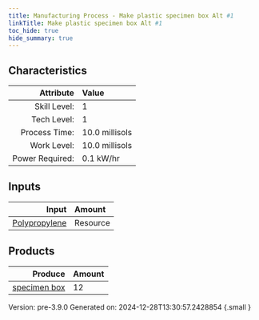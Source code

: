 ```yaml
---
title: Manufacturing Process - Make plastic specimen box Alt #1
linkTitle: Make plastic specimen box Alt #1
toc_hide: true
hide_summary: true
---
```



## Characteristics

| Attribute      | Value |
|--------:|:------|
|Skill Level:|1|
|Tech Level:|1|
|Process Time:|10.0 millisols|
|Work Level:|10.0 millisols|
|Power Required:|0.1 kW/hr|

## Inputs

| Input      | Amount |
|--------:|:------|
|[Polypropylene](/docs/definitions/resource/polypropylene)|Resource|7.8 kg|

## Products


| Produce      | Amount |
|--------:|:------|
|[specimen box](/docs/definitions/null/specimen-box)|12|


Version: pre-3.9.0 Generated on: 2024-12-28T13:30:57.2428854
{.small }

